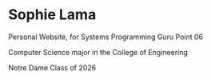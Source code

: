 # Sophie Lama
Personal Website, for Systems Programming Guru Point 06

Computer Science major in the College of Engineering

Notre Dame Class of 2026

